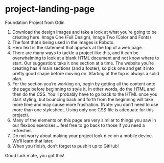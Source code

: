 # project-landing-page
Foundation Project from Odin


1. Download the design images and take a look at what you’re going to be creating here. Image One (Full Design), Image Two (Color and Fonts)
2. The font that’s being used in the images is Roboto.
3. Hero text is the statement that appears at the top of a web page.
4. There are many ways to tackle a project like this, and it can be overwhelming to look at a blank HTML document and not know where to start. Our suggestion: take it one section at a time. The website you’re creating has 4 main sections (and a footer), so pick one and get it into pretty good shape before moving on. Starting at the top is always a solid plan.
5. For the section you’re working on, begin by getting all the content onto the page before beginning to style it. In other words, do the HTML and then do the CSS. You’ll probably have to go back to the HTML once you start styling, but bouncing back and forth from the beginning will take more time and may cause more frustration. (Note: you don’t need to use more than one stylesheet. Using only one CSS file is adequate for this project).
6. Many of the elements on this page are very similar to things you saw in our flexbox exercises… feel free to go back to those if you need a refresher.
7. Do not worry about making your project look nice on a mobile device. We’ll learn that later.
8. When you finish, don’t forget to push it up to GitHub!


Good luck mate, you got this!